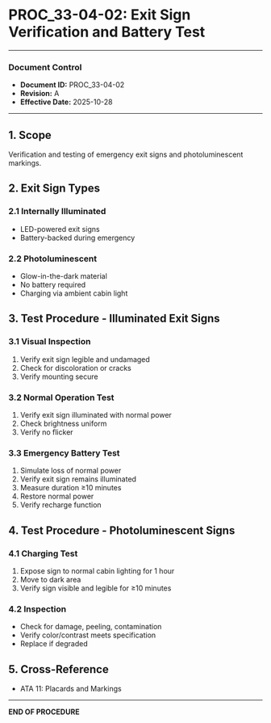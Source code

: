 # PROC_33-04-02: Exit Sign Verification and Battery Test

---

### Document Control
- **Document ID:** PROC_33-04-02
- **Revision:** A
- **Effective Date:** 2025-10-28

---

## 1. Scope
Verification and testing of emergency exit signs and photoluminescent markings.

## 2. Exit Sign Types

### 2.1 Internally Illuminated
- LED-powered exit signs
- Battery-backed during emergency

### 2.2 Photoluminescent
- Glow-in-the-dark material
- No battery required
- Charging via ambient cabin light

## 3. Test Procedure - Illuminated Exit Signs

### 3.1 Visual Inspection
1. Verify exit sign legible and undamaged
2. Check for discoloration or cracks
3. Verify mounting secure

### 3.2 Normal Operation Test
1. Verify exit sign illuminated with normal power
2. Check brightness uniform
3. Verify no flicker

### 3.3 Emergency Battery Test
1. Simulate loss of normal power
2. Verify exit sign remains illuminated
3. Measure duration ≥10 minutes
4. Restore normal power
5. Verify recharge function

## 4. Test Procedure - Photoluminescent Signs

### 4.1 Charging Test
1. Expose sign to normal cabin lighting for 1 hour
2. Move to dark area
3. Verify sign visible and legible for ≥10 minutes

### 4.2 Inspection
- Check for damage, peeling, contamination
- Verify color/contrast meets specification
- Replace if degraded

## 5. Cross-Reference
- ATA 11: Placards and Markings

---

**END OF PROCEDURE**

